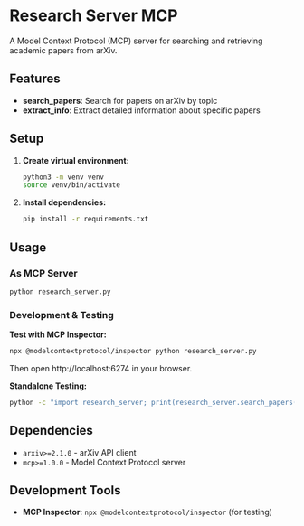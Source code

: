 # Research Server MCP

A Model Context Protocol (MCP) server for searching and retrieving academic papers from arXiv.

## Features

- **search_papers**: Search for papers on arXiv by topic
- **extract_info**: Extract detailed information about specific papers

## Setup

1. **Create virtual environment:**
   ```bash
   python3 -m venv venv
   source venv/bin/activate
   ```

2. **Install dependencies:**
   ```bash
   pip install -r requirements.txt
   ```

## Usage

### As MCP Server
```bash
python research_server.py
```

### Development & Testing

**Test with MCP Inspector:**
```bash
npx @modelcontextprotocol/inspector python research_server.py
```
Then open http://localhost:6274 in your browser.

**Standalone Testing:**
```bash
python -c "import research_server; print(research_server.search_papers('AI', 2))"
```

## Dependencies

- `arxiv>=2.1.0` - arXiv API client
- `mcp>=1.0.0` - Model Context Protocol server

## Development Tools

- **MCP Inspector**: `npx @modelcontextprotocol/inspector` (for testing) 
